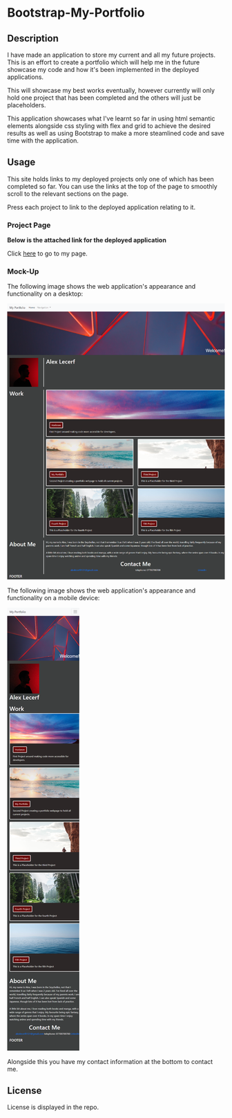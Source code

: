 # Bootstrap-My-Portfolio

## Description

I have made an application to store my current and all my future projects. This is an effort to create a portfolio which will help me in the future showcase my code and how it's been implemented in the deployed applications.

This will showcase my best works eventually, however currently will only hold one project that has been completed and the others will just be placeholders.

This application showcases what I've learnt so far in using html semantic elements alongside css styling with flex and grid to achieve the desired results as well as using Bootstrap to make a more steamlined code and save time with the application.

## Usage

This site holds links to my deployed projects only one of which has been completed so far. You can use the links at the top of the page to smoothly scroll to the relevant sections on the page.

Press each project to link to the deployed application relating to it.

### Project Page

**Below is the attached link for the deployed application**

Click [here](https://alecerf01.github.io/My-Portfolio/) to go to my page.

### Mock-Up

The following image shows the web application's appearance and functionality on a desktop:

![My Portfolio webpage includes a header with links and a banner image, and cards with text and images including links to projects](./images/mockup.desktop.png)

The following image shows the web application's appearance and functionality on a mobile device:

![My Portfolio webpage includes a header with links and a banner image, and cards with text and images including links to projects](./images/mockup.mobile.png)

Alongside this you have my contact information at the bottom to contact me.

## License

License is displayed in the repo.